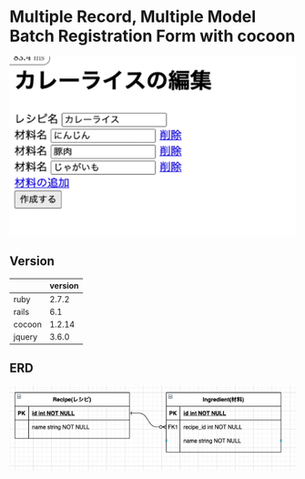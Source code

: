 # Multiple Record, Multiple Model Batch Registration Form with cocoon

![smaple-image-gif](./docs/images/sample_complete_recipe.gif)

## Version

|  | version |
| --- | --- |
| ruby | 2.7.2 |
| rails | 6.1 |
| cocoon | 1.2.14 |
| jquery | 3.6.0 |


## ERD
![erd-image](./docs/images/erd.png)